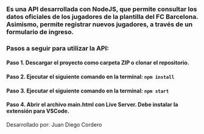 ### Es una API desarrollada con NodeJS, que permite consultar los datos oficiales de los jugadores de la plantilla del FC Barcelona. Asimismo, permite registrar nuevos jugadores, a través de un formulario de ingreso.

### Pasos a seguir para utilizar la API:
#### Paso 1. Descargar el proyecto como carpeta ZIP o clonar el repositorio.
#### Paso 2. Ejecutar el siguiente comando en la terminal: `npm install`
#### Paso 3. Ejecutar el siguiente comando en la terminal: `npm start`
#### Paso 4. Abrir el archivo main.html con Live Server. Debe instalar la extensión para VSCode.

Desarrollado por: Juan Diego Cordero
